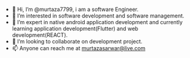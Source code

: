 - 👋 Hi, I’m @murtaza7799, i am a software Engineer.
- 👀 I’m interested in software development and software management.
- 🌱 I’m expert in native android application development and currently learning application development(Flutter) and web development(REACT).
- 💞️ I’m looking to collaborate on development project.
- 📫 Anyone can reach me at murtazasarwar@live.com

<!---
murtaza7799/murtaza7799 is a ✨ special ✨ repository because its `README.md` (this file) appears on your GitHub profile.
You can click the Preview link to take a look at your changes.
--->
